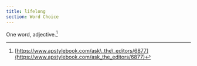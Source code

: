 ```yaml
---
title: lifelong
section: Word Choice
---
```

One word, adjective.[^54]

[^54]: [https://www.apstylebook.com/ask\_the\_editors/6877](https://www.apstylebook.com/ask_the_editors/6877)